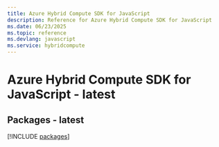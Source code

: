 ```yaml
---
title: Azure Hybrid Compute SDK for JavaScript
description: Reference for Azure Hybrid Compute SDK for JavaScript
ms.date: 06/23/2025
ms.topic: reference
ms.devlang: javascript
ms.service: hybridcompute
---
```

# Azure Hybrid Compute SDK for JavaScript - latest
## Packages - latest
[!INCLUDE [packages](hybrid-compute-index.md)]